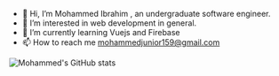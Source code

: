 - 👋 Hi, I’m Mohammed Ibrahim , an undergraduate software engineer.
- 👀 I’m interested in web development in general.
- 🌱 I’m currently learning Vuejs and Firebase 
- 📫 How to reach me mohammedjunior159@gmail.com

<!---
JermineJunior/JermineJunior is a ✨ special ✨ repository because its `README.md` (this file) appears on your GitHub profile.
You can click the Preview link to take a look at your changes.
--->
![Mohammed's GitHub stats](https://github-readme-stats.vercel.app/api?username=JermineJunior&show=reviews,prs_merged,prs_merged_percentage)

